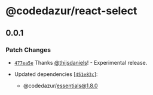 # @codedazur/react-select

## 0.0.1

### Patch Changes

- [`477ea5e`](https://github.com/codedazur/toolkit/commit/477ea5ecc00368750cefefec9455e7a41834122c) Thanks [@thijsdaniels](https://github.com/thijsdaniels)! - Experimental release.

- Updated dependencies [[`451e83c`](https://github.com/codedazur/toolkit/commit/451e83cde92da44c1e1b6058784664db27ebdc5c)]:
  - @codedazur/essentials@1.8.0
